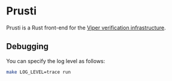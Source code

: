 # Prusti

Prusti is a Rust front-end for the [Viper verification
infrastructure](http://www.pm.inf.ethz.ch/research/viper.html).


## Debugging

You can specify the log level as follows:

```bash
make LOG_LEVEL=trace run
```
